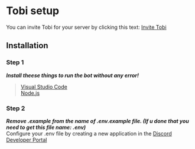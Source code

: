# Tobi setup
You can invite Tobi for your server by clicking this text: [Invite Tobi](https://discord.com/oauth2/authorize?client_id=1253076040570634240&permissions=8&integration_type=0&scope=bot+applications.commands)

## Installation
### Step 1
***Install theese things to run the bot without any error!***
> [Visual Studio Code](https://code.visualstudio.com/download)\
> [Node.js](https://nodejs.org/en/download/prebuilt-installer)
### Step 2
***Remove .example from the name of .env.example file. (If u done that you need to get this file name: .env)***\
Configure your .env file by creating a new application in the [Discord Developer Portal](https://discord.com/developers/applications)
